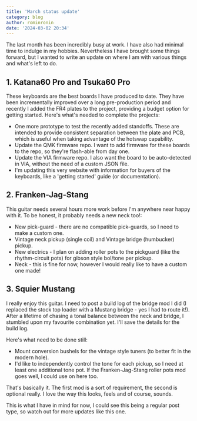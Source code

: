 ```yaml
---
title: 'March status update'
category: blog
author: rominronin
date: '2024-03-02 20:34'
---
```


The last month has been incredibly busy at work. I have also had minimal time to indulge in my hobbies. Nevertheless I
have brought some things forward, but I wanted to write an update on where I am with various things and what's left to 
do.

## 1. Katana60 Pro and Tsuka60 Pro
These keyboards are the best boards I have produced to date. They have been incrementally improved over a long
pre-production period and recently I added the FR4 plates to the project, providing a budget option for getting started.
Here's what's needed to complete the projects: 

- One more prototype to test the recently added standoffs. These are intended to provide consistent separation between the plate and PCB, which is useful when taking advantage of the hotswap capability. 
- Update the QMK firmware repo. I want to add firmware for these boards to the repo, so they're flash-able from day one.
- Update the VIA firmware repo. I also want the board to be auto-detected in VIA, without the need of a custom JSON file.
- I'm updating this very website with information for buyers of the keyboards, like a 'getting started' guide (or documentation).

## 2. Franken-Jag-Stang
This guitar needs several hours more work before I'm anywhere near happy with it. To be honest, it probably needs a new neck too!:

- New pick-guard - there are no compatible pick-guards, so I need to make a custom one.
- Vintage neck pickup (single coil) and Vintage bridge (humbucker) pickup.
- New electrics - I plan on adding roller pots to the pickguard (like the rhythm-circuit pots) for gibson style bol/tone per pickup.
- Neck - this is fine for now, however I would really like to have a custom one made!

## 3. Squier Mustang
I really enjoy this guitar. I need to post a build log of the bridge mod I did (I replaced the stock top loader with a
Mustang bridge - yes I had to route it!). After a lifetime of chasing a tonal balance between the neck and bridge, I
stumbled upon my favourite combination yet. I'll save the details for the build log.

Here's what need to be done still:

- Mount conversion bushels for the vintage style tuners (to better fit in the modern hole).
- I'd like to independently control the tone for each pickup, so I need at least one additional tone pot. If the Franken-Jag-Stang roller pots mod goes well, I could use on here too.

That's basically it. The first mod is a sort of requirement, the second is optional really. I love the way this looks,
feels and of course, sounds.

This is what I have in mind for now, I could see this being a regular post type, so watch out for more updates like this one.